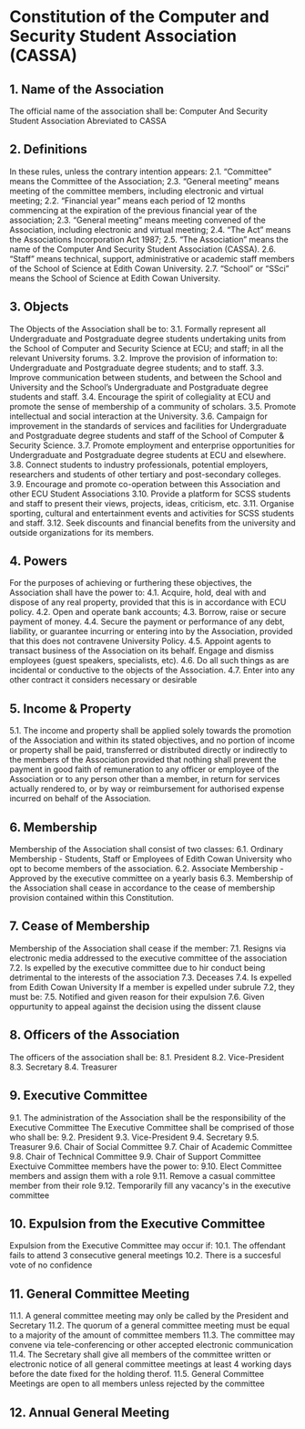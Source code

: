 # Constitution of the Computer and Security Student Association (CASSA)

## 1. Name of the Association
The official name of the association shall be:
Computer And Security Student Association
Abreviated to CASSA

## 2. Definitions
In these rules, unless the contrary intention appears:
2.1. “Committee” means the Committee of the Association; 
2.3. “General meeting” means meeting of the committee members, including electronic and virtual meeting;
2.2. “Financial year” means each period of 12 months commencing at the expiration of the previous financial year of the association;
2.3. “General meeting” means meeting convened of the Association, including electronic and virtual meeting;
2.4. “The Act” means the Associations Incorporation Act 1987;
2.5. “The Association” means the name of the Computer And Security Student Association (CASSA).
2.6. “Staff” means technical, support, administrative or academic staff members of the School of Science at Edith Cowan University.
2.7. “School” or “SSci” means the School of Science at Edith Cowan University.

## 3. Objects
The Objects of the Association shall be to:
3.1. Formally represent all Undergraduate and Postgraduate degree students undertaking units from the School of Computer and Security Science at ECU; and staff; in all the relevant University forums.
3.2. Improve the provision of information to: Undergraduate and Postgraduate degree students; and to staff.
3.3. Improve communication between students, and between the School and University and the School’s Undergraduate and Postgraduate degree students and staff.
3.4. Encourage the spirit of collegiality at ECU and promote the sense of membership of a community of scholars.
3.5. Promote intellectual and social interaction at the University.
3.6. Campaign for improvement in the standards of services and facilities for Undergraduate and Postgraduate degree students and staff of the School of Computer & Security Science.
3.7. Promote employment and enterprise opportunities for Undergraduate and Postgraduate degree students at ECU and elsewhere.
3.8. Connect students to industry professionals, potential employers, researchers and students of other tertiary and post-secondary colleges.
3.9. Encourage and promote co-operation between this Association and other ECU Student Associations
3.10. Provide a platform for SCSS students and staff to present their views, projects, ideas, criticism, etc.
3.11. Organise sporting, cultural and entertainment events and activities for SCSS students and staff.
3.12. Seek discounts and financial benefits from the university and outside organizations for its members.

## 4. Powers
For the purposes of achieving or furthering these objectives, the Association shall have the power to:
4.1. Acquire, hold, deal with and dispose of any real property, provided that this is in accordance with ECU policy.
4.2. Open and operate bank accounts;
4.3. Borrow, raise or secure payment of money.
4.4. Secure the payment or performance of any debt, liability, or guarantee incurring or entering into by the Association, provided that this does not contravene University Policy.
4.5. Appoint agents to transact business of the Association on its behalf. Engage and dismiss employees (guest speakers, specialists, etc).
4.6. Do all such things as are incidental or conductive to the objects of the Association.
4.7. Enter into any other contract it considers necessary or desirable

## 5. Income & Property
5.1. The income and property shall be applied solely towards the promotion of the Association and within its stated objectives, and no portion of income or property shall be paid, transferred or distributed directly or indirectly to the members of the Association provided that nothing shall prevent the payment in good faith of remuneration to any officer or employee of the Association or to any person other than a member, in return for services actually rendered to, or by way or reimbursement for authorised expense incurred on behalf of the Association.

## 6. Membership
Membership of the Association shall consist of two classes:
6.1. Ordinary Membership - Students, Staff or Employees of Edith Cowan University who opt to become members of the association.
6.2. Associate Membership - Approved by the executive committee on a yearly basis
6.3. Membership of the Association shall cease in accordance to the cease of membership provision contained within this Constitution.

## 7. Cease of Membership
Membership of the Association shall cease if the member:
7.1. Resigns via electronic media addressed to the executive committee of the association
7.2. Is expelled by the executive committee due to hir conduct being detrimental to the interests of the association
7.3. Deceases
7.4. Is expelled from Edith Cowan University
If a member is expelled under subrule 7.2, they must be:
7.5. Notified and given reason for their expulsion
7.6. Given oppurtunity to appeal against the decision using the dissent clause

## 8. Officers of the Association
The officers of the association shall be:
8.1. President
8.2. Vice-President
8.3. Secretary
8.4. Treasurer

## 9. Executive Committee
9.1. The administration of the Association shall be the responsibility of the Executive Committee
The Executive Committee shall be comprised of those who shall be:
9.2. President
9.3. Vice-President
9.4. Secretary
9.5. Treasurer
9.6. Chair of Social Committee
9.7. Chair of Academic Committee
9.8. Chair of Technical Committee
9.9. Chair of Support Committee
Exectuive Committee members have the power to:
9.10. Elect Committee members and assign them with a role
9.11. Remove a casual committee member from their role
9.12. Temporarily fill any vacancy's in the executive committee

## 10. Expulsion from the Executive Committee
Expulsion from the Executive Committee may occur if:
10.1. The offendant fails to attend 3 consecutive general meetings
10.2. There is a succesful vote of no confidence

## 11. General Committee Meeting
11.1. A general committee meeting may only be called by the President and Secretary
11.2. The quorum of a general committee meeting must be equal to a majority of the amount of committee members
11.3. The committee may convene via tele-conferencing or other accepted electronic communication
11.4. The Secretary shall give all members of the committee written or electronic notice of all general committee meetings at least 4 working days before the date fixed for the holding therof.
11.5. General Committee Meetings are open to all members unless rejected by the committee

## 12. Annual General Meeting

